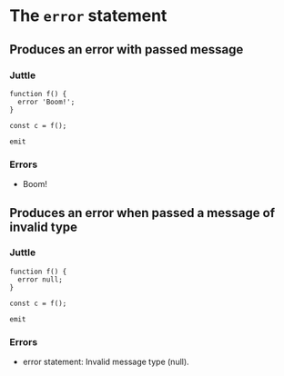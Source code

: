 # The `error` statement

## Produces an error with passed message

### Juttle

    function f() {
      error 'Boom!';
    }

    const c = f();

    emit

### Errors

  * Boom!

## Produces an error when passed a message of invalid type

### Juttle

    function f() {
      error null;
    }

    const c = f();

    emit

### Errors

  * error statement: Invalid message type (null).

